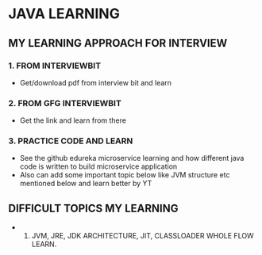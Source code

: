 # JAVA LEARNING

## MY LEARNING APPROACH FOR INTERVIEW
### 1. FROM INTERVIEWBIT
* Get/download pdf from interview bit and learn

### 2. FROM GFG INTERVIEWBIT
* Get the link and learn from there


### 3. PRACTICE CODE AND LEARN
* See the github edureka microservice learning and how different java code is written to build microservice application
* Also can add some important topic below like JVM structure etc mentioned below and learn better by YT


## DIFFICULT TOPICS MY LEARNING
* 1. JVM, JRE, JDK ARCHITECTURE, JIT, CLASSLOADER WHOLE FLOW LEARN.